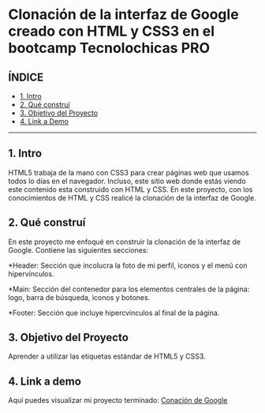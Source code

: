 # Clonación de la interfaz de Google creado con HTML y CSS3 en el bootcamp Tecnolochicas PRO


## **ÍNDICE**

* [1. Intro](https://github.com/Akarygc2023/clonaciongoogle/edit/main/README.md#1-intro) 
* [2. Qué construí](https://github.com/Akarygc2023/clonaciongoogle/edit/main/README.md#2-qu%C3%A9-constru%C3%AD)
* [3. Objetivo del Proyecto](https://github.com/Akarygc2023/clonaciongoogle/edit/main/README.md#3-objetivo-del-proyecto)
* [4. Link a Demo](https://github.com/Akarygc2023/clonaciongoogle/edit/main/README.md#4-link-a-demo)

****

## 1. Intro
HTML5 trabaja de la mano con CSS3 para crear páginas web que usamos todos lo días en el navegador. Incluso, este sitio web donde estás viendo este contenido esta construido con HTML y CSS. En este proyecto, con los conocimientos de HTML y CSS realicé la clonación de la interfaz de Google.

## 2. Qué construí 
En este proyecto me enfoqué en construir la clonación de la interfaz de Google. 
Contiene las siguientes secciones:

*Header: Sección que incolucra la foto de mi perfil, iconos y el menú con hipervínculos.

*Main: Sección del contenedor para los elementos centrales de la página: logo, barra de búsqueda, iconos y botones.

*Footer: Sección que incluye hipercvínculos al final de la página.

## 3. Objetivo del Proyecto
Aprender a utilizar las etiquetas estándar de HTML5 y CSS3.

## 4. Link a demo
Aquí puedes visualizar mi proyecto terminado: [Conación de Google](#)

